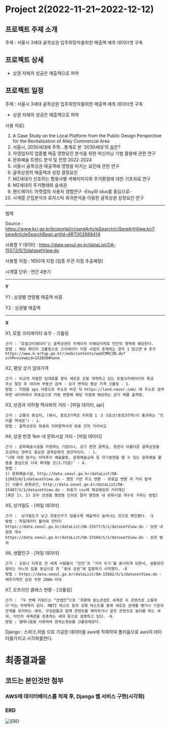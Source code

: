 # Project 2(2022-11-21~2022-12-12)

## 프로젝트 주제 소개 

주제 : 서울시 3세대 골목상권 입주희망자를위한 매출액 예측 데이터셋 구축


## 프로젝트 상세

* 상권 자체의 성공은 매출액으로 파악


## 프로젝트 일정

주제 : 서울시 3세대 골목상권 입주희망자를위한 매출액 예측 데이터셋 구축

* 상권 자체의 성공은 매출액으로 파악

사용 자료)
1. A Case Study on the Local Platform from the Public Design Perspective for the Revitalization of Alley Commercial Area
2. 서울시, 2030세대에 주목…통계로 본 '2030세대'의 삶은?
3. 자영업자의 업종별 매출 영향요인 분석을 위한 머신러닝 기법 활용에 관한 연구
4. 문화예술 트렌드 분석 및 전망 2022-2024
5. 서울시 골목상권 매출액에 영향을 미치는 요인에 관한 연구
6. 골목상권의 매출액과 성장 결정요인
7. MZ세대가 선호하는 형용사별 색채이미지와 주거환경에 대한 기초자료 연구
8. MZ세대의 주거형태와 슬세권
9. 핸드메이드 마켓앱의 사용자 경험연구 -Etsy와 idus를 중심으로-
10. 시계열 군집분석과 로지스틱 회귀분석을 이용한 골목상권 성장요인 연구

----
범례

Source : https://www.kci.go.kr/kciportal/ci/sereArticleSearch/ciSereArtiView.kci?sereArticleSearchBean.artiId=ART002688414

사용할 Y 데이터 : https://data.seoul.go.kr/dataList/OA-15572/S/1/datasetView.do

사용할 지점 : 1650개 지점 (업종 무관 지점 추출예정)

시계열 단위 : 연간 4분기

----
**Y**

Y1 : 상권별 연령별 매출액 비중

Y2 : 상권별 매출액

----

**X**

X1, 로컬 크리에이터 유무 - 크롤링

    근거 : ‘로컬크리에이터’는 골목상권의 주체이자 이해당사자로 민간의 영역에 해당한다.
    방법 : 해당 페이지 크롤링으로 크리에이터 지원 사업이 존재하는 경우 1 없으면 0 추가
    https://www.k-artup.go.kr//web/contents/webCMRCZN.do?schM=view&id=152658#none

X2, 평당 상가 임대가격 

    근거 : 비교적 저렴한 임대료를 찾아 새로운 곳을 개척하고 있는 로컬크리에이터의 특성
    주소 찾은 후 네이버 부동산 검색 - 상가 면적당 평균 가격 크롤링 - 1.
    방법 : 지점을 api 사용으로 주소로 바꾼 뒤 https://land.naver.com/ 에 주소로 검색하면 네이버에서 좌표값으로 자동 변환해 해당 지점에 해당하는 상가 매물 출력됨. 

X3, 상권과 지하철 역사와의 거리 - [파일 데이터, api]

    근거 : 교통의 중심지, (예시, 종로3가역은 지하철 1ᆞ3ᆞ5호선(종로3가역)이 통과하는 ‘트리플 역세권’) - 1.
    방법 : 골목상권의 좌표와 지하철역사의 좌표 간의 거리비교

X4, 상권 반경 1km 내 문화시설 거리 - [파일 데이터]

    근거 : 문화예술시설을 지원하는 기업이나, 걷기 편한 골목길, 경관이 아름다운 골목상권을 조성하는 정부도 중요한 골목문화의 생산자이다. - 1.
    ‘나에 대한 탐구는 아마추어 예술활동, 문화예술교육 등 자기표현을 할 수 있는 문화예술 활동을 중심으로 더욱 확대될 것(3.73점)’ - 4.
    방법 : 
    1) 문화예술시설, http://data.seoul.go.kr/dataList/OA-12993/O/1/datasetView.do - 명칭 기반 주소 변환 - 좌표값 변환 후 거리 탐색
    2) 서울시 문화공간, http://data.seoul.go.kr/dataList/OA-15487/S/1/datasetView.do - 좌표가 csv에 제공돼있어 거리계산
    [혹은 1), 2) 모두 상권을 행정동 단위로 잘라 행정동 내 문화시설 개수로 구하는 방법]


X5, 상가밀도 - [파일 데이터]

    근거 :  상가밀도가 낮고 유동인구가 많을수록 매출액이 늘어나는 것으로 확인됐다. -5
    방법 : 파일데이터 불러와 전처리
    https://data.seoul.go.kr/dataList/OA-15577/S/1/datasetView.do - 상권 내 점포 개수
    https://data.seoul.go.kr/dataList/OA-15560/S/1/datasetView.do - 상권 범위


X6, 생활인구 - [파일 데이터]

    근거 : 코로나 이후로 전 세계 사람들이 ‘안전’과 ‘거리 두기’를 중시하게 되면서, 생활권의 범위는 어느덧 집을 중심으로 한 ‘동네 상권’에 집중하기 시작했다. -8
    방법 : https://data.seoul.go.kr/dataList/OA-15582/S/1/datasetView.do - 배후지역은 상권 주변 200m 이내

X7, 오프라인 클래스 현황 - [크롤링]

    근거 : 「두 번째 키워드는 “컨셉진”으로 ‘취향에 맞는콘셉트 세계관 속 콘텐츠로 소통하다’라는 부제목이 있다. MBTI 테스트 등의 성향 테스트를 통해 새로운 관계를 맺거나 기존의 관계를 유지하는 세대, 구성원들과 함께 콘텐츠를 제작하거나 같은 콘텐츠로 놀이를 하는 세대, 타인의 세계관을 존중하는 세대 등으로 설명하고 있다. -9.
    방법 : 셀레니움을 사용하여 원하는정보를 크롤링해온다.


Django : 스파크,하둡 으로 가공한 데이터를 aws에 적재하여 폴리움으로 aws의 데이터를가지고 시각화를한다.

# 최종결과물

## 코드는 본인것만 첨부

### AWS에 데이터베이스를 적재 후, Django 웹 서비스 구현(시각화)

### ERD

![ERD](/ERD.PNG)
